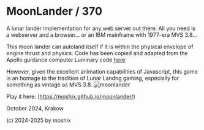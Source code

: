 # MoonLander / 370

A lunar lander implementation for any web server out there. All you need is a webserver and a browser... or an IBM mainframe with 1977-era MVS 3.8...   

This moon lander can autoland itself if it is within the physical envelope of engine thrust and physics. Code has been copied and adapted from the Apollo guidance computer Luminary code [here](https://github.com/virtualagc/virtualagc/blob/master/Luminary099/LAMBERT_AIMPOINT_GUIDANCE.agc)


However, given the excellent animation capabilities of Javascript, this game is an homage to the tradition of Lunar Landng gaming, especially for something as vintage as MVS 3.8. 
![moonlander](https://moshix.dynu.net/moonlander.jpg)

Play it here: (https://moshix.github.io/moonlander/)  

October 2024, Krakow  

(c) 2024-2025 by moshix
